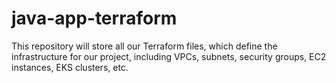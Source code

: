 # java-app-terraform
This repository will store all our Terraform files, which define the infrastructure for our project, including VPCs, subnets, security groups, EC2 instances, EKS clusters, etc.
